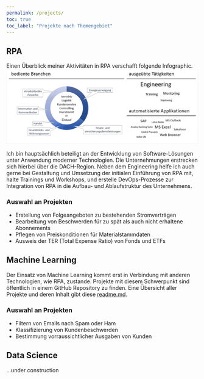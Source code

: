 ```yaml
---
permalink: /projects/
toc: true
toc_label: "Projekte nach Themengebiet"
---
```


<h2 id='projects-robotic-process-automation'>RPA</h2>
<p>
Einen &Uuml;berblick meiner Aktivit&auml;ten in RPA verschafft folgende Infographic.
<img src='../assets/images/project.rpa.infographic.png' />
</p>
<p>
Ich bin hauptsächlich beteiligt an der Entwicklung von Software-Lösungen unter Anwendung moderner Technologien. Die Unternehmungen erstrecken sich hierbei &uuml;ber die DACH-Region. Neben dem Engineering helfe ich auch gerne bei Gestaltung und Umsetzung der initialen Einf&uuml;hrung von RPA mit, halte Trainings und Workshops, und erstelle DevOps-Prozesse zur Integration von RPA in die Aufbau- und Ablaufstruktur des Unternehmens.
</p>
<h3 id='projects-robotic-process-automation-samples'>Auswahl an Projekten</h3>
<p>
<ul>
<li>Erstellung von Folgeangeboten zu bestehenden Stromvertr&auml;gen</li>
<li>Bearbeitung von Beschwerden f&uuml;r zu sp&auml;t als auch nicht erhaltene Abonnements</li>
<li>Pflegen von Preiskonditionen f&uuml;r Materialstammdaten</li>
<li>Ausweis der TER (Total Expense Ratio) von Fonds und ETFs</li>
</ul>
</p>

<h2 id='projects-machine-learning'>Machine Learning</h2>
<p>
Der Einsatz von Machine Learning kommt erst in Verbindung mit anderen Technologien, wie RPA, zustande. Projekte mit diesem Schwerpunkt sind &ouml;ffentlich in einem GitHub Repository zu finden. Eine &Uuml;bersicht aller Projekte und deren Inhalt gibt diese <a href='https://github.com/damilo/project.ml/blob/master/readme.md' target='_blank'>readme.md</a>.
</p>
<h3 id='projects-machine-learning-samples'>Auswahl an Projekten</h3>
<p>
<ul>
<li>Filtern von Emails nach Spam oder Ham</li>
<li>Klassifizierung von Kundenbeschwerden</li>
<li>Bestimmung vorraussichtlicher Ausgaben von Kunden</li>
</ul>
</p>

<h2 id='projects-data-science'>Data Science</h2>
<p>...under construction</p>